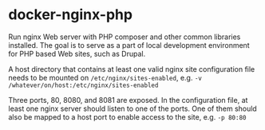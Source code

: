 # docker-nginx-php

Run nginx Web server with PHP composer and other common libraries installed. The goal is to serve as a part of local development environment for PHP based Web sites, such as Drupal.

A host directory that contains at least one valid nginx site configuration file needs to be mounted on `/etc/nginx/sites-enabled`, e.g. `-v /whatever/on/host:/etc/nginx/sites-enabled`

Three ports, 80, 8080, and 8081 are exposed. In the configuration file, at least one nginx server should listen to one of the ports. One of them should also be mapped to a host port to enable access to the site, e.g. `-p 80:80`
